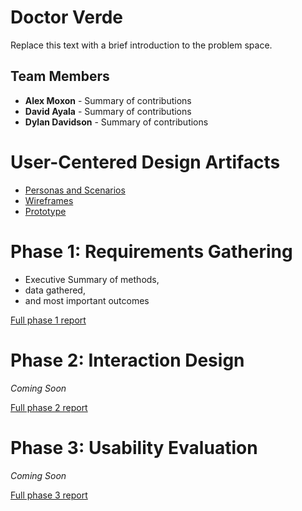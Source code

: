 # Doctor Verde

Replace this text with a brief introduction to the problem space.

## Team Members

* **Alex Moxon** - Summary of contributions
* **David Ayala** - Summary of contributions
* **Dylan Davidson** - Summary of contributions

# User-Centered Design Artifacts

* [Personas and Scenarios](personas-scenarios.md)
* [Wireframes](#)
* [Prototype](#)

# Phase 1: Requirements Gathering

* Executive Summary of methods,
* data gathered,
* and most important outcomes

[Full phase 1 report](phase1/)

# Phase 2: Interaction Design

*Coming Soon*

[Full phase 2 report](phase2/)

# Phase 3: Usability Evaluation

*Coming Soon*

[Full phase 3 report](phase3/)
